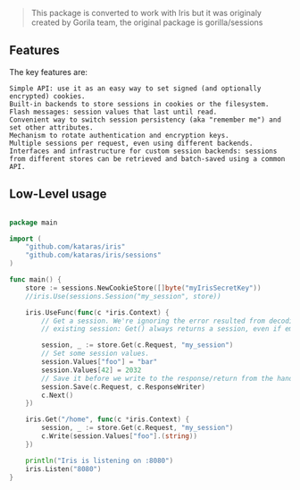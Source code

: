 > This package is converted to work with Iris but it was originaly created by Gorila team, the original package is gorilla/sessions


## Features

The key features are:

    Simple API: use it as an easy way to set signed (and optionally encrypted) cookies.
    Built-in backends to store sessions in cookies or the filesystem.
    Flash messages: session values that last until read.
    Convenient way to switch session persistency (aka "remember me") and set other attributes.
    Mechanism to rotate authentication and encryption keys.
    Multiple sessions per request, even using different backends.
    Interfaces and infrastructure for custom session backends: sessions from different stores can be retrieved and batch-saved using a common API.

    
## Low-Level usage

```go

package main

import (
	"github.com/kataras/iris"
	"github.com/kataras/iris/sessions"
)

func main() {
	store := sessions.NewCookieStore([]byte("myIrisSecretKey"))
	//iris.Use(sessions.Session("my_session", store))

	iris.UseFunc(func(c *iris.Context) {
		// Get a session. We're ignoring the error resulted from decoding an
		// existing session: Get() always returns a session, even if empty.

		session, _ := store.Get(c.Request, "my_session")
		// Set some session values.
		session.Values["foo"] = "bar"
		session.Values[42] = 2032
		// Save it before we write to the response/return from the handler.
		session.Save(c.Request, c.ResponseWriter)
		c.Next()
	})

	iris.Get("/home", func(c *iris.Context) {
		session, _ := store.Get(c.Request, "my_session")
		c.Write(session.Values["foo"].(string))
	})

	println("Iris is listening on :8080")
	iris.Listen("8080")
}


```

